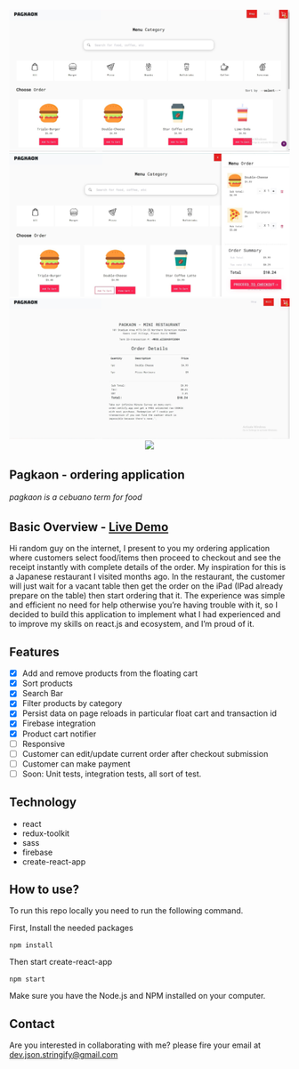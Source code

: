 <p align="center">
	  <img src="./Docs/screenshot/screenshot_A.jpg">
	  <img src="./Docs/screenshot/screenshot_B.jpg">
	  <img src="./Docs/screenshot/screenshot_C.jpg">
	  <img src="./Docs/screenshot/screen-capture.gif">
</p>

## Pagkaon - ordering application

###### pagkaon is a cebuano term for food

## Basic Overview - [Live Demo](https://menu-cart-order.netlify.app/)

Hi random guy on the internet, I present to you my ordering application where customers select food/items then proceed to checkout and see the receipt instantly with complete details of the order. My inspiration for this is a Japanese restaurant I visited months ago. In the restaurant, the customer will just wait for a vacant table then get the order on the iPad (IPad already prepare on the table) then start ordering that it. The experience was simple and efficient no need for help otherwise you’re having trouble with it, so I decided to build this application to implement what I had experienced and to improve my skills on react.js and ecosystem, and I’m proud of it.

## Features

- [x] Add and remove products from the floating cart
- [x] Sort products
- [x] Search Bar
- [x] Filter products by category
- [x] Persist data on page reloads in particular float cart and transaction id
- [x] Firebase integration
- [x] Product cart notifier
- [ ] Responsive
- [ ] Customer can edit/update current order after checkout submission
- [ ] Customer can make payment
- [ ] Soon: Unit tests, integration tests, all sort of test.

## Technology

- react
- redux-toolkit
- sass
- firebase
- create-react-app

## How to use?

To run this repo locally you need to run the following command.

First, Install the needed packages

```
npm install
```

Then start create-react-app

```
npm start
```

Make sure you have the Node.js and NPM installed on your computer.

## Contact

Are you interested in collaborating with me? please fire your email at dev.json.stringify@gmail.com
